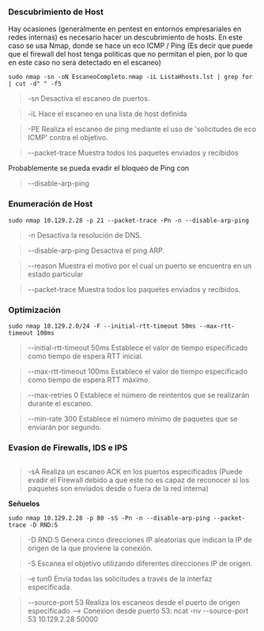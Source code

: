 
### Descubrimiento de Host

Hay ocasiones (generalmente en pentest en entornos empresariales en redes internas) es necesario hacer un descubrimiento de hosts. En este caso se usa Nmap, donde se hace un eco ICMP / Ping (Es decir que puede que el firewall del host tenga politicas que no permitan el pien, por lo que en este caso no sera detectado en el escaneo)
```
sudo nmap -sn -oN EscaneoCompleto.nmap -iL ListaHhosts.lst | grep for | cut -d" " -f5
```
> -sn	Desactiva el escaneo de puertos.

> -iL	Hace el escaneo en una lista de host definida

> -PE	Realiza el escaneo de ping mediante el uso de 'solicitudes de eco ICMP' contra el objetivo.

> --packet-trace	Muestra todos los paquetes enviados y recibidos

Probablemente se pueda evadir el bloqueo de Ping con
> --disable-arp-ping 



### Enumeración de Host

```
sudo nmap 10.129.2.28 -p 21 --packet-trace -Pn -n --disable-arp-ping

```
> -n	Desactiva la resolución de DNS.

> --disable-arp-ping	Desactiva el ping ARP.

> --reason	Muestra el motivo por el cual un puerto se encuentra en un estado particular

> --packet-trace	Muestra todos los paquetes enviados y recibidos.

### Optimización
```
sudo nmap 10.129.2.0/24 -F --initial-rtt-timeout 50ms --max-rtt-timeout 100ms
```
> --initial-rtt-timeout 50ms	Establece el valor de tiempo especificado como tiempo de espera RTT inicial.

> --max-rtt-timeout 100ms	Establece el valor de tiempo especificado como tiempo de espera RTT máximo.

> --max-retries 0	Establece el número de reintentos que se realizarán durante el escaneo.

> --min-rate 300	Establece el número mínimo de paquetes que se enviarán por segundo.

### Evasion de Firewalls, IDS e IPS
```

```
> -sA	Realiza un escaneo ACK en los puertos especificados (Puede evadir el Firewall debido a que este no es capaz de reconocer si los paquetes son enviados desde o fuera de la red interna)

**Señuelos**
```
sudo nmap 10.129.2.28 -p 80 -sS -Pn -n --disable-arp-ping --packet-trace -D RND:5
```
> -D RND:5	Genera cinco direcciones IP aleatorias que indican la IP de origen de la que proviene la conexión.

> -S	Escanea el objetivo utilizando diferentes direcciones IP de origen.

> -e tun0	Envía todas las solicitudes a través de la interfaz especificada.

> --source-port 53	Realiza los escaneos desde el puerto de origen especificado --> Conexion desde puerto 53: ncat -nv --source-port 53 10.129.2.28 50000
 




